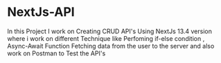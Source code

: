 # NextJs-API
In this Project I work on Creating CRUD API's Using NextJs 13.4 version where i work on different Technique like Perfoming if-else condition , Async-Await Function
Fetching data from the user to the server and also work on Postman to Test the API's
